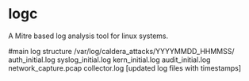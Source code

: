 # logc
A Mitre based log analysis tool for linux systems.



#main log structure 
/var/log/caldera_attacks/YYYYMMDD_HHMMSS/
auth_initial.log
syslog_initial.log
kern_initial.log
audit_initial.log
network_capture.pcap
collector.log
[updated log files with timestamps]
